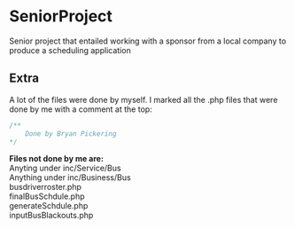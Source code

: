 # SeniorProject
Senior project that entailed working with a sponsor from a local company to produce a scheduling application

## Extra
A lot of the files were done by myself. I marked all the .php files that were done by me with a comment at the top:

```php
/**
	Done by Bryan Pickering
*/
```

**Files not done by me are:**  
Anyting under inc/Service/Bus  
Anything under inc/Business/Bus  
busdriverroster.php  
finalBusSchdule.php  
generateSchdule.php  
inputBusBlackouts.php
